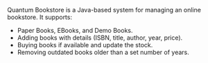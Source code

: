 Quantum Bookstore is a Java-based system for managing an online bookstore. It supports:
   - Paper Books, EBooks, and Demo Books.
   - Adding books with details (ISBN, title, author, year, price).
   - Buying books if available and update the stock. 
   - Removing outdated books older than a set number of years.

